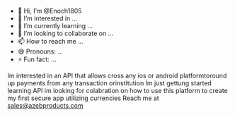 - 👋 Hi, I’m @Enoch1805
- 👀 I’m interested in ...
- 🌱 I’m currently learning ...
- 💞️ I’m looking to collaborate on ...
- 📫 How to reach me ...
- 😄 Pronouns: ...
- ⚡ Fun fact: ...

<!---
Enoch1805/Enoch1805 is a ✨ special ✨ repository because its `README.md` (this file) appears on your GitHub profile.
You can click the Preview link to take a look at your changes.
--->
Im interested in an API that  allows cross any ios or android platformtoround up payments from any transaction orinstitution
Im just gettung started learning API
im looking for colabration on how to use this platform to create my first secure app utilizing currencies
Reach me at sales@azebproducts.com
